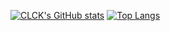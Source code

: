 [![CLCK's GitHub stats](https://readme-stats.clckblog.space/api?username=BinGBanG21
)](https://readme-stats.clckblog.space/)
[![Top Langs](https://github-readme-stats.vercel.app/api/top-langs/?username=BinGBanG21&layout=compact)](https://github.com/anuraghazra/github-readme-stats)



